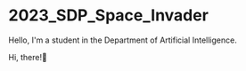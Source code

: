 # 2023_SDP_Space_Invader
Hello, I'm a student in the Department of Artificial Intelligence.

Hi, there!👋
